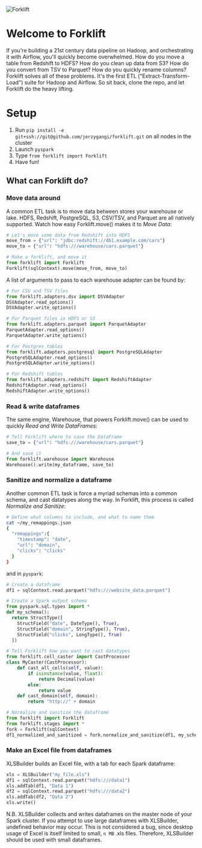 ![Forklift](./artwork/logo_rendered.png)

# Welcome to Forklift
If you're building a 21st century data pipeline on Hadoop, and orchestrating it with Airflow, you'll quickly become overwhelmed. How do you move a table from Redshift to HDFS? How do you clean up data from S3? How do you convert from TSV to Parquet? How do you quickly rename columns? Forklift solves all of these problems. It's the first ETL ("Extract-Transform-Load") suite for Hadoop and Airflow. So sit back, clone the repo, and let Forklift do the heavy lifting.

# Setup
1. Run `pip install -e git+ssh://git@github.com/jerzygangi/forklift.git` on all nodes in the cluster
2. Launch `pyspark`
3. Type `from forklift import Forklift`
4. Have fun!

## What can Forklift do?
### Move data around
A common ETL task is to move data between stores your warehouse or lake. HDFS, Redshift, PostgreSQL, S3, CSV/TSV, and Parquet are all natively supported. Watch how easy Forklift.move() makes it to *Move Data*:

```python
# Let's move some data from Redshift into HDFS
move_from = {"url": "jdbc:redshift://db1.example.com/cars"}
move_to = {"url": "hdfs:///warehouse/cars.parquet"}

# Make a forklift, and move it
from forklift import Forklift
Forklift(sqlContext).move(move_from, move_to)
```

A list of arguments to pass to each warehouse adapter can be found by:

```python
# For CSV and TSV files
from forklift.adapters.dsv import DSVAdapter
DSVAdapter.read_options()
DSVAdapter.write_options()

# For Parquet files in HDFS or S3
from forklift.adapters.parquet import ParquetAdapter
ParquetAdapter.read_options()
ParquetAdapter.write_options()

# For Postgres tables
from forklift.adapters.postgresql import PostgreSQLAdapter
PostgreSQLAdapter.read_options()
PostgreSQLAdapter.write_options()

# For Redshift tables
from forklift.adapters.redshift import RedshiftAdapter
RedshiftAdapter.read_options()
RedshiftAdapter.write_options()
```

### Read & write dataframes
The same engine, Warehouse, that powers Forklift.move() can be used to quickly *Read and Write DataFrames*:

```python
# Tell Forklift where to save the DataFrame
save_to = {"url": "hdfs:///warehouse/cars.parquet"}

# And save it
from forklift.warehouse import Warehouse
Warehouse().write(my_dataframe, save_to)
```

### Sanitize and normalize a dataframe
Another common ETL task is force a myriad schemas into a common schema, and cast datatypes along the way. In Forklift, this process is called *Normalize and Sanitize*:

```bash
# Define what columns to include, and what to name them
cat ~/my_remappings.json
{
  "remappings":{
    "timestamp": "date",
    "url": "domain",
    "clicks": "clicks"
  }
}
```

and in `pyspark`:

```python
# Create a dataframe
df1 = sqlContext.read.parquet("hdfs:///website_data.parquet")

# Create a Spark output schema
from pyspark.sql.types import *
def my_schema():
  return StructType([
    StructField("date", DateType(), True),
    StructField("domain", StringType(), True),
    StructField("clicks", LongType(), True)
  ])

# Tell Forklift how you want to cast datatypes
from forklift.cell_caster import CastProcessor
class MyCaster(CastProcessor):
	def cast_all_cells(self, value):
		if isinstance(value, float):
			return Decimal(value)
		else:
			return value
	def cast_domain(self, domain):
		return "http://" + domain

# Normalize and sanitize the dataframe
from forklift import Forklift
from forklift.stages import *
fork = Forklift(sqlContext)
df1_normalized_and_sanitized = fork.normalize_and_sanitize(df1, my_schema(), "~/my_remappings.json", MyCaster, [NS_ALL])
```

### Make an Excel file from dataframes
XLSBuilder builds an Excel file, with a tab for each Spark dataframe:

```python
xls = XLSBuilder("my_file.xls")
df1 = sqlContext.read.parquet("hdfs:///data1")
xls.addTab(df1, "Data 1")
df2 = sqlContext.read.parquet("hdfs:///data2")
xls.addTab(df2, "Data 2")
xls.write()
```

N.B. XLSBuilder collects and writes dataframes on the master node of your Spark cluster. If you attempt to use large dataframes with XLSBuilder, undefined behavior may occur. This is not considered a bug, since desktop usage of Excel is itself limited to small, `n MB` .xls files. Therefore, XLSBuilder should be used with small dataframes.
